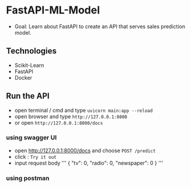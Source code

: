 # FastAPI-ML-Model

- Goal: Learn about FastAPI to create an API that serves sales prediction model.

## Technologies
- Scikit-Learn
- FastAPI
- Docker

## Run the API
- open terminal / cmd and type `uvicorn main:app --reload`
- open browser and type `http://127.0.0.1:8000`
- or open `http://127.0.0.1:8000/docs`

### using swagger UI
- open http://127.0.0.1:8000/docs and choose  `POST /predict`
- click : `Try it out`
- input request body 
'''
{
  "tv": 0,
  "radio": 0,
  "newspaper": 0
}
'''

### using postman

